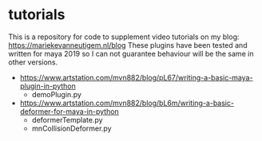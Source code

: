 # tutorials
This is a repository for code to supplement video tutorials on my blog: https://mariekevanneutigem.nl/blog
These plugins have been tested and written for maya 2019 so I can not guarantee behaviour will be the same in other versions.

- https://www.artstation.com/mvn882/blog/pL67/writing-a-basic-maya-plugin-in-python
  - demoPlugin.py
- https://www.artstation.com/mvn882/blog/bL6m/writing-a-basic-deformer-for-maya-in-python
  - deformerTemplate.py
  - mnCollisionDeformer.py
